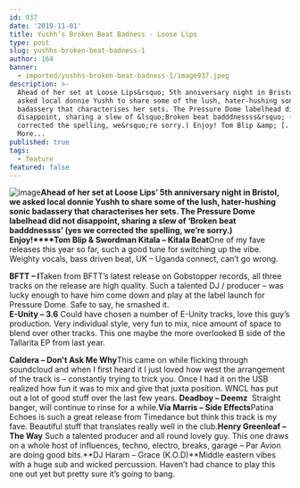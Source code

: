 ```yaml
---
id: 937
date: '2019-11-01'
title: Yushh’s Broken Beat Badness - Loose Lips
type: post
slug: yushhs-broken-beat-badness-1
author: 164
banner:
  - imported/yushhs-broken-beat-badness-1/image937.jpeg
description: >-
  Ahead of her set at Loose Lips&rsquo; 5th anniversary night in Bristol, we
  asked local donnie Yushh to share some of the lush, hater-hushing sonic
  badassery that characterises her sets. The Pressure Dome labelhead did not
  disappoint, sharing a slew of &lsquo;Broken beat badddnessss&rsquo; (yes we
  corrected the spelling, we&rsquo;re sorry.) Enjoy! Tom Blip &amp; [...]Read
  More...
published: true
tags:
  - feature
featured: false
---
```

![image](../imported/yushhs-broken-beat-badness-1/image937.jpeg)**Ahead of her set at Loose Lips’ 5th anniversary night in Bristol, we asked local donnie Yushh to share some of the lush, hater-hushing sonic badassery that characterises her sets. The Pressure Dome labelhead did not disappoint, sharing a slew of ‘Broken beat badddnessss’ (yes we corrected the spelling, we’re sorry.) Enjoy!****Tom Blip & Swordman Kitala – Kitala Beat**One of my fave releases this year so far, such a good tune for switching up the vibe. Weighty vocals, bass driven beat, UK – Uganda connect, can’t go wrong. 

**BFTT – I**Taken from BFTT’s latest release on Gobstopper records, all three tracks on the release are high quality. Such a talented DJ / producer – was lucky enough to have him come down and play at the label launch for Pressure Dome. Safe to say, he smashed it.  
**E-Unity – 3.6** Could have chosen a number of E-Unity tracks, love this guy’s production. Very individual style, very fun to mix, nice amount of space to blend over other tracks. This one maybe the more overlooked B side of the Tallarita EP from last year. 

**Caldera – Don't Ask Me Why**This came on while flicking through soundcloud and when I first heard it I just loved how west the arrangement of the track is – constantly trying to trick you. Once I had it on the USB realized how fun it was to mix and give that juxta position. WNCL has put out a lot of good stuff over the last few years. **Deadboy – Deemz**  Straight banger, will continue to rinse for a while.**Via Marris – Side Effects**Patina Echoes is such a great release from Timedance but think this track is my fave. Beautiful stuff that translates really well in the club.**Henry Greenleaf – The Way** Such a talented producer and all round lovely guy. This one draws on a whole host of influences, techno, electro, breaks, garage – Par Avion are doing good bits.**DJ Haram – Grace (K.O.D)**Middle eastern vibes with a huge sub and wicked percussion. Haven’t had chance to play this one out yet but pretty sure it’s going to bang.